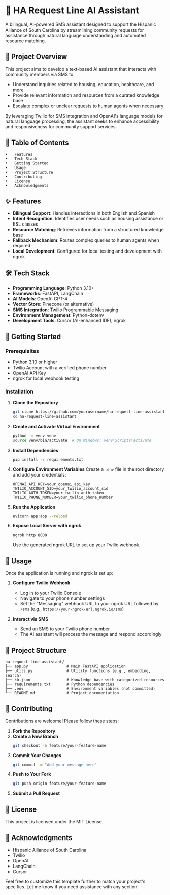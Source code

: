 # 🤖 HA Request Line AI Assistant

A bilingual, AI-powered SMS assistant designed to support the Hispanic Alliance of South Carolina by streamlining community requests for assistance through natural language understanding and automated resource matching.

## 📝 Project Overview

This project aims to develop a text-based AI assistant that interacts with community members via SMS to:
- Understand inquiries related to housing, education, healthcare, and more
- Provide relevant information and resources from a curated knowledge base
- Escalate complex or unclear requests to human agents when necessary

By leveraging Twilio for SMS integration and OpenAI's language models for natural language processing, the assistant seeks to enhance accessibility and responsiveness for community support services.

## 📂 Table of Contents
	•	Features
	•	Tech Stack
	•	Getting Started
	•	Usage
	•	Project Structure
	•	Contributing
	•	License
	•	Acknowledgments

## ✨ Features

- **Bilingual Support**: Handles interactions in both English and Spanish
- **Intent Recognition**: Identifies user needs such as housing assistance or ESL classes
- **Resource Matching**: Retrieves information from a structured knowledge base
- **Fallback Mechanism**: Routes complex queries to human agents when required
- **Local Development**: Configured for local testing and development with ngrok

## 🛠 Tech Stack

- **Programming Language**: Python 3.10+
- **Frameworks**: FastAPI, LangChain
- **AI Models**: OpenAI GPT-4
- **Vector Store**: Pinecone (or alternative)
- **SMS Integration**: Twilio Programmable Messaging
- **Environment Management**: Python-dotenv
- **Development Tools**: Cursor (AI-enhanced IDE), ngrok

## 🚀 Getting Started

### Prerequisites
- Python 3.10 or higher
- Twilio Account with a verified phone number
- OpenAI API Key
- ngrok for local webhook testing

### Installation

1. **Clone the Repository**
   ```bash
   git clone https://github.com/yourusername/ha-request-line-assistant.git
   cd ha-request-line-assistant
   ```

2. **Create and Activate Virtual Environment**
   ```bash
   python -m venv venv
   source venv/bin/activate  # On Windows: venv\Scripts\activate
   ```

3. **Install Dependencies**
   ```bash
   pip install -r requirements.txt
   ```

4. **Configure Environment Variables**
   Create a `.env` file in the root directory and add your credentials:
   ```
   OPENAI_API_KEY=your_openai_api_key
   TWILIO_ACCOUNT_SID=your_twilio_account_sid
   TWILIO_AUTH_TOKEN=your_twilio_auth_token
   TWILIO_PHONE_NUMBER=your_twilio_phone_number
   ```

5. **Run the Application**
   ```bash
   uvicorn app:app --reload
   ```

6. **Expose Local Server with ngrok**
   ```bash
   ngrok http 8000
   ```
   Use the generated ngrok URL to set up your Twilio webhook.

## 📱 Usage

Once the application is running and ngrok is set up:

1. **Configure Twilio Webhook**
   - Log in to your Twilio Console
   - Navigate to your phone number settings
   - Set the "Messaging" webhook URL to your ngrok URL followed by `/sms` (e.g., `https://your-ngrok-url.ngrok.io/sms`)

2. **Interact via SMS**
   - Send an SMS to your Twilio phone number
   - The AI assistant will process the message and respond accordingly

## 📁 Project Structure

```
ha-request-line-assistant/
├── app.py                 # Main FastAPI application
├── utils.py               # Utility functions (e.g., embedding, search)
├── kb.json                # Knowledge base with categorized resources
├── requirements.txt       # Python dependencies
├── .env                   # Environment variables (not committed)
└── README.md              # Project documentation
```

## 🤝 Contributing

Contributions are welcome! Please follow these steps:

1. **Fork the Repository**
2. **Create a New Branch**
   ```bash
   git checkout -b feature/your-feature-name
   ```
3. **Commit Your Changes**
   ```bash
   git commit -m "Add your message here"
   ```
4. **Push to Your Fork**
   ```bash
   git push origin feature/your-feature-name
   ```
5. **Submit a Pull Request**

## 📄 License

This project is licensed under the MIT License.

## 🙏 Acknowledgments

- Hispanic Alliance of South Carolina
- Twilio
- OpenAI
- LangChain
- Cursor

Feel free to customize this template further to match your project's specifics. Let me know if you need assistance with any section!